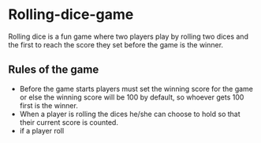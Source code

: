 # Rolling-dice-game

Rolling dice is a fun game where two players play by rolling two dices and the first to reach the score they set before the game is the winner.

## Rules of the game
- Before the game starts players must set the winning score for the game or else the winning score will be 100 by default, so whoever gets 100 first is the winner.
- When a player is rolling the dices he/she can choose to hold so that their current score is counted.
- if a player roll 